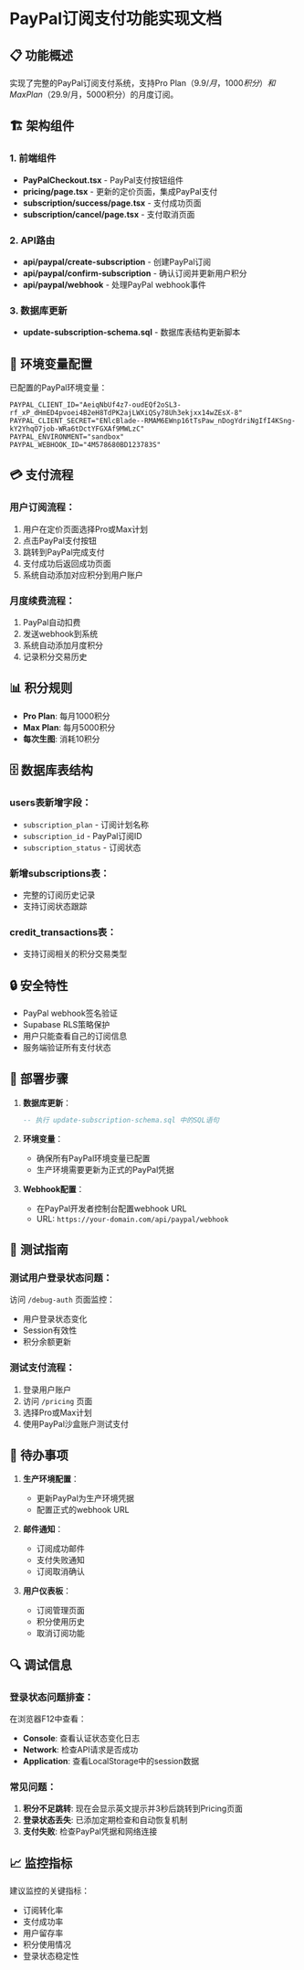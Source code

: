 # PayPal订阅支付功能实现文档

## 📋 功能概述

实现了完整的PayPal订阅支付系统，支持Pro Plan（$9.9/月，1000积分）和Max Plan（$29.9/月，5000积分）的月度订阅。

## 🏗️ 架构组件

### 1. 前端组件
- **PayPalCheckout.tsx** - PayPal支付按钮组件
- **pricing/page.tsx** - 更新的定价页面，集成PayPal支付
- **subscription/success/page.tsx** - 支付成功页面
- **subscription/cancel/page.tsx** - 支付取消页面

### 2. API路由
- **api/paypal/create-subscription** - 创建PayPal订阅
- **api/paypal/confirm-subscription** - 确认订阅并更新用户积分
- **api/paypal/webhook** - 处理PayPal webhook事件

### 3. 数据库更新
- **update-subscription-schema.sql** - 数据库表结构更新脚本

## 🔧 环境变量配置

已配置的PayPal环境变量：
```env
PAYPAL_CLIENT_ID="AeiqNbUf4z7-oudEQf2oSL3-rf_xP_dHmED4pvoei4B2eH8TdPK2ajLWXiQSy78Uh3ekjxx14wZEsX-8"
PAYPAL_CLIENT_SECRET="ENlcBlade--RMAM6EWnp16tTsPaw_nDogYdriNgIfI4KSng-kY2YhqO7job-WRa6tDctYFGXAf9MWLzC"
PAYPAL_ENVIRONMENT="sandbox"
PAYPAL_WEBHOOK_ID="4M578680BD123783S"
```

## 💳 支付流程

### 用户订阅流程：
1. 用户在定价页面选择Pro或Max计划
2. 点击PayPal支付按钮
3. 跳转到PayPal完成支付
4. 支付成功后返回成功页面
5. 系统自动添加对应积分到用户账户

### 月度续费流程：
1. PayPal自动扣费
2. 发送webhook到系统
3. 系统自动添加月度积分
4. 记录积分交易历史

## 📊 积分规则

- **Pro Plan**: 每月1000积分
- **Max Plan**: 每月5000积分
- **每次生图**: 消耗10积分

## 🗄️ 数据库表结构

### users表新增字段：
- `subscription_plan` - 订阅计划名称
- `subscription_id` - PayPal订阅ID
- `subscription_status` - 订阅状态

### 新增subscriptions表：
- 完整的订阅历史记录
- 支持订阅状态跟踪

### credit_transactions表：
- 支持订阅相关的积分交易类型

## 🔒 安全特性

- PayPal webhook签名验证
- Supabase RLS策略保护
- 用户只能查看自己的订阅信息
- 服务端验证所有支付状态

## 🚀 部署步骤

1. **数据库更新**：
   ```sql
   -- 执行 update-subscription-schema.sql 中的SQL语句
   ```

2. **环境变量**：
   - 确保所有PayPal环境变量已配置
   - 生产环境需要更新为正式的PayPal凭据

3. **Webhook配置**：
   - 在PayPal开发者控制台配置webhook URL
   - URL: `https://your-domain.com/api/paypal/webhook`

## 🧪 测试指南

### 测试用户登录状态问题：
访问 `/debug-auth` 页面监控：
- 用户登录状态变化
- Session有效性
- 积分余额更新

### 测试支付流程：
1. 登录用户账户
2. 访问 `/pricing` 页面
3. 选择Pro或Max计划
4. 使用PayPal沙盒账户测试支付

## 📝 待办事项

1. **生产环境配置**：
   - 更新PayPal为生产环境凭据
   - 配置正式的webhook URL

2. **邮件通知**：
   - 订阅成功邮件
   - 支付失败通知
   - 订阅取消确认

3. **用户仪表板**：
   - 订阅管理页面
   - 积分使用历史
   - 取消订阅功能

## 🔍 调试信息

### 登录状态问题排查：
在浏览器F12中查看：
- **Console**: 查看认证状态变化日志
- **Network**: 检查API请求是否成功
- **Application**: 查看LocalStorage中的session数据

### 常见问题：
1. **积分不足跳转**: 现在会显示英文提示并3秒后跳转到Pricing页面
2. **登录状态丢失**: 已添加定期检查和自动恢复机制
3. **支付失败**: 检查PayPal凭据和网络连接

## 📈 监控指标

建议监控的关键指标：
- 订阅转化率
- 支付成功率
- 用户留存率
- 积分使用情况
- 登录状态稳定性